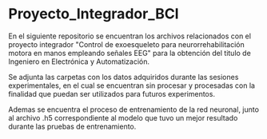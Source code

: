 # Proyecto_Integrador_BCI
En el siguiente repositorio se encuentran los archivos relacionados con el proyecto integrador "Control de exoesqueleto para neurorrehabilitación motora en manos empleando señales EEG" para la obtención del titulo de Ingeniero en Electrónica y Automatización. 


Se adjunta las carpetas con los datos adquiridos durante las sesiones experimentales, en el cual se encuentran sin procesar y procesadas
con la finalidad que puedan ser utilizados para futuros experimentos.

Ademas se encuentra el proceso de entrenamiento de la red neuronal, junto al archivo .h5 correspondiente al modelo que tuvo un mejor resultado
durante las pruebas de entrenamiento.

